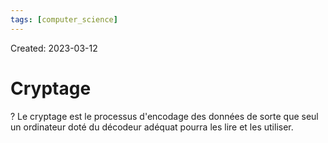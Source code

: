 ```yaml
---
tags: [computer_science] 
---
```

Created: 2023-03-12

# Cryptage
?
Le cryptage est le processus d'encodage des données de sorte que seul un ordinateur doté du décodeur adéquat pourra les lire et les utiliser.
<!--SR:!2024-04-10,210,210-->